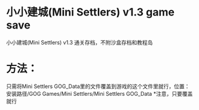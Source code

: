 # 小小建城(Mini Settlers) v1.3 game save
小小建城(Mini Settlers) v1.3 通关存档，不附沙盒存档和教程岛
# 方法：
只需将Mini Settlers GOG_Data里的文件覆盖到游戏的这个文件里就行，位置：安装路径/GOG Games/Mini Settlers/Mini Settlers GOG_Data
*注意，只要覆盖就行
